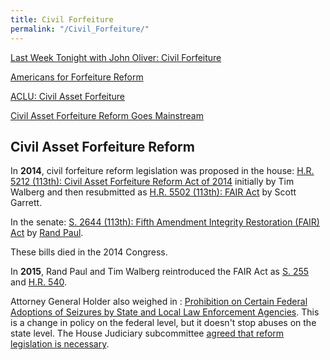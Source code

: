 ```yaml
---
title: Civil Forfeiture
permalink: "/Civil_Forfeiture/"
---
```


[Last Week Tonight with John Oliver: Civil Forfeiture](https://www.youtube.com/watch?v=3kEpZWGgJks)

[Americans for Forfeiture Reform](http://www.forfeiturereform.com/)

[ACLU: Civil Asset Forfeiture](https://www.aclu.org/criminal-law-reform/civil-asset-forfeiture)

[Civil Asset Forfeiture Reform Goes Mainstream](http://www.heritage.org/research/reports/2014/11/civil-asset-forfeiture-reform-goes-mainstream)

Civil Asset Forfeiture Reform
-----------------------------

In **2014**, civil forfeiture reform legislation was proposed in the house:
[H.R. 5212 (113th): Civil Asset Forfeiture Reform Act of 2014](https://www.govtrack.us/congress/bills/113/hr5212) initially by Tim Walberg and then resubmitted as [H.R. 5502 (113th): FAIR Act](https://www.govtrack.us/congress/bills/113/hr5502) by Scott Garrett.

In the senate:
[S. 2644 (113th): Fifth Amendment Integrity Restoration (FAIR) Act](https://www.govtrack.us/congress/bills/113/s2644) by [Rand Paul](http://www.washingtonpost.com/news/the-watch/wp/2014/07/25/rand-paul-introduces-bill-to-reform-civil-asset-forfeiture/).

These bills died in the 2014 Congress.

In **2015**, Rand Paul and Tim Walberg reintroduced the FAIR Act as [S. 255](https://www.govtrack.us/congress/bills/114/s255) and [H.R. 540](https://www.govtrack.us/congress/bills/114/hr540).

Attorney General Holder also weighed in : [Prohibition on Certain Federal Adoptions of Seizures by State and Local Law Enforcement Agencies](http://www.justice.gov/sites/default/files/opa/press-releases/attachments/2015/01/16/attorney_general_order_prohibiting_adoptions.pdf). This is a change in policy on the federal level, but it doesn't stop abuses on the state level. The House Judiciary subcommittee [agreed that reform legislation is necessary](http://www.washingtonpost.com/investigations/lawmakers-say-abuses-of-civil-asset-forfeiture-require-reform-legislation/2015/02/11/f5c27714-b21e-11e4-886b-c22184f27c35_story.html).